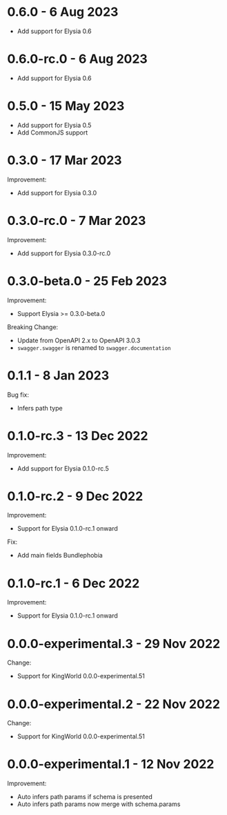 
# 0.6.0 - 6 Aug 2023
- Add support for Elysia 0.6


# 0.6.0-rc.0 - 6 Aug 2023
- Add support for Elysia 0.6
# 0.5.0 - 15 May 2023
- Add support for Elysia 0.5
- Add CommonJS support

# 0.3.0 - 17 Mar 2023
Improvement:
- Add support for Elysia 0.3.0

# 0.3.0-rc.0 - 7 Mar 2023
Improvement:
- Add support for Elysia 0.3.0-rc.0

# 0.3.0-beta.0 - 25 Feb 2023
Improvement:
- Support Elysia >= 0.3.0-beta.0

Breaking Change:
- Update from OpenAPI 2.x to OpenAPI 3.0.3
- `swagger.swagger` is renamed to `swagger.documentation`

# 0.1.1 - 8 Jan 2023
Bug fix:
- Infers path type

# 0.1.0-rc.3 - 13 Dec 2022
Improvement:
- Add support for Elysia 0.1.0-rc.5

# 0.1.0-rc.2 - 9 Dec 2022
Improvement:
- Support for Elysia 0.1.0-rc.1 onward

Fix:
- Add main fields Bundlephobia

# 0.1.0-rc.1 - 6 Dec 2022
Improvement:
- Support for Elysia 0.1.0-rc.1 onward

# 0.0.0-experimental.3 - 29 Nov 2022
Change:
- Support for KingWorld 0.0.0-experimental.51

# 0.0.0-experimental.2 - 22 Nov 2022
Change:
- Support for KingWorld 0.0.0-experimental.51

# 0.0.0-experimental.1 - 12 Nov 2022
Improvement:
- Auto infers path params if schema is presented
- Auto infers path params now merge with schema.params
